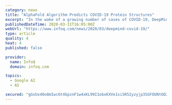 ```yaml
---
category: news
title: "AlphaFold Algorithm Predicts COVID-19 Protein Structures"
excerpt: "In the wake of a growing number of cases of COVID-19, DeepMind has utilized their AlphaFold algorithm to predict a variety of protein structures associated with COVID-19. Given a sequence of amino acids, the building blocks for proteins, AlphaFold is able to predict a three-dimensional protein structure. Typically, going from a sequence of ..."
publishedDateTime: 2020-03-31T16:05:00Z
webUrl: "https://www.infoq.com/news/2020/03/deepmind-covid-19/"
type: article
quality: 4
heat: 4
published: false

provider:
  name: InfoQ
  domain: infoq.com

topics:
  - Google AI
  - AI

secured: "gGvUx40o8mIwc6t4kpznF1w4xKL99I1obxKXVe1siSR52yzyjp3SGFOUNt6DZhRQPb39juPbicypKriPjKnKyA9F98jXXBvnRnssx4BKAcWVOsjfrkmVxEjdvuO0eSaVQMrcC3b1rp5x/Wpzz4Mf96Bk75J9Z9Pg1zBIaTj2kzZRXXSAJg9PxLLlC8rnfQgwqy2BMovL0oFHPCZxqhGX9OH3ucXUMpEZkPqVwmflXUXAMGthZ71GRE9eA/34Ush+uA09ZNtES62pYR+XE8u26dCovCoSBMAcTLph+qrZSd5gzGO5sInGTbSA22Pz96CP;M9qQ2ij1tXtePoScQ5Xcmw=="
---
```


